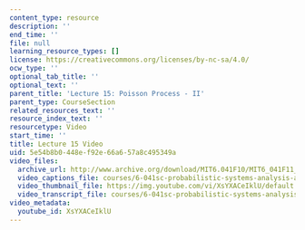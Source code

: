 ```yaml
---
content_type: resource
description: ''
end_time: ''
file: null
learning_resource_types: []
license: https://creativecommons.org/licenses/by-nc-sa/4.0/
ocw_type: ''
optional_tab_title: ''
optional_text: ''
parent_title: 'Lecture 15: Poisson Process - II'
parent_type: CourseSection
related_resources_text: ''
resource_index_text: ''
resourcetype: Video
start_time: ''
title: Lecture 15 Video
uid: 5e54b8b0-448e-f92e-66a6-57a8c495349a
video_files:
  archive_url: http://www.archive.org/download/MIT6.041F10/MIT6_041F11_lec15_300k.mp4
  video_captions_file: courses/6-041sc-probabilistic-systems-analysis-and-applied-probability-fall-2013/XsYXACeIklU_captions.webvtt
  video_thumbnail_file: https://img.youtube.com/vi/XsYXACeIklU/default.jpg
  video_transcript_file: courses/6-041sc-probabilistic-systems-analysis-and-applied-probability-fall-2013/XsYXACeIklU_transcript.pdf
video_metadata:
  youtube_id: XsYXACeIklU
---
```

